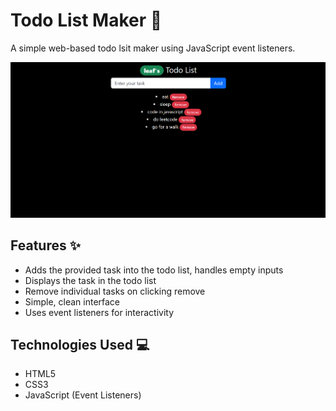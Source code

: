 # Todo List Maker 🎨

A simple web-based todo lsit maker using JavaScript event listeners.

![dEMo image](<Screenshot 2025-05-20 010933.png>)

## Features ✨
- Adds the provided task into the todo list, handles empty inputs
- Displays the task in the todo list
- Remove individual tasks on clicking remove
- Simple, clean interface
- Uses event listeners for interactivity

## Technologies Used 💻
- HTML5
- CSS3
- JavaScript (Event Listeners)
